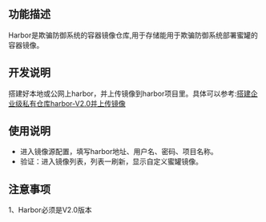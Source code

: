 ## 功能描述
Harbor是欺骗防御系统的容器镜像仓库,用于存储能用于欺骗防御系统部署蜜罐的容器镜像。

## 开发说明
搭建好本地或公网上harbor，并上传镜像到harbor项目里。具体可以参考:[搭建企业级私有仓库harbor-V2.0并上传镜像](https://bbs.huaweicloud.com/blogs/196221)

## 使用说明
- 进入镜像源配置，填写harbor地址、用户名、密码、项目名称。
- 验证：进入镜像列表，列表一刷新，显示自定义蜜罐镜像。

## 注意事项
1、Harbor必须是V2.0版本
